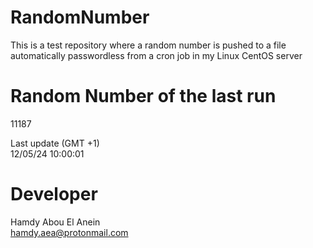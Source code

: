 # RandomNumber    
This is a test repository where a random number is pushed to a file automatically passwordless from a cron job in my Linux CentOS server    
# Random Number of the last run   
11187
      
Last update (GMT +1)    
12/05/24 10:00:01
# Developer    
Hamdy Abou El Anein   
hamdy.aea@protonmail.com
